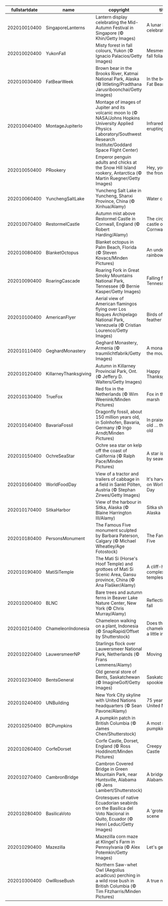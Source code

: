 |fullstartdate|name|copyright|title|image|
|--|--|--|--|--|
202010010400|SingaporeLanterns|Lantern display celebrating the Mid-Autumn Festival in Singapore (© Khin/Getty Images)|A lunar lantern celebration|![](/en-CA/2020/10/202010010400SingaporeLanterns.jpg)|
202010020400|YukonFall|Misty forest in fall colours, Yukon (© Ignacio Palacios/Getty Images)|Mesmerizing fall foliage|![](/en-CA/2020/10/202010020400YukonFall.jpg)|
202010030400|FatBearWeek|Brown bear in the Brooks River, Katmai National Park, Alaska (© littleting/Pradthana Jarusriboonchai/Getty Images)|In the belly of Fat Bear Week|![](/en-CA/2020/10/202010030400FatBearWeek.jpg)|
202010040400|MontageJupiterIo|Montage of images of Jupiter and its volcanic moon Io (© NASA/Johns Hopkins University Applied Physics Laboratory/Southwest Research Institute/Goddard Space Flight Center)|Infrared Jupiter, erupting Io|![](/en-CA/2020/10/202010040400MontageJupiterIo.jpg)|
202010050400|PRookery|Emperor penguin adults and chicks at the Snow Hill Island rookery, Antarctica (© Martin Ruegner/Getty Images)|Hey, you two in the front!|![](/en-CA/2020/10/202010050400PRookery.jpg)|
202010060400|YunchengSaltLake|Yuncheng Salt Lake in Yuncheng, Shanxi Province, China (© Xinhua/Alamy)|Water colours|![](/en-CA/2020/10/202010060400YunchengSaltLake.jpg)|
202010070400|RestormelCastle|Autumn mist above Restormel Castle in Cornwall, England (© Robert Harding/Alamy)|The circular castle of Cornwall|![](/en-CA/2020/10/202010070400RestormelCastle.jpg)|
202010080400|BlanketOctopus|Blanket octopus in Palm Beach, Florida (© Steven Kovacs/Minden Pictures)|An underwater rainbow|![](/en-CA/2020/10/202010080400BlanketOctopus.jpg)|
202010090400|RoaringCascade|Roaring Fork in Great Smoky Mountains National Park, Tennessee (© Bernie Kasper/Getty Images)|Falling for Tennessee|![](/en-CA/2020/10/202010090400RoaringCascade.jpg)|
202010100400|AmericanFlyer|Aerial view of American flamingos flying over Los Roques Archipelago National Park, Venezuela (© Cristian Lourenco/Getty Images)|Birds of a feather|![](/en-CA/2020/10/202010100400AmericanFlyer.jpg)|
202010110400|GeghardMonastery|Geghard Monastery, Armenia (© traumlichtfabrik/Getty Images)|A monastery in the mountain|![](/en-CA/2020/10/202010110400GeghardMonastery.jpg)|
202010120400|KillarneyThanksgiving|Autumn in Killarney Provincial Park, Ont. (© Jeffery D. Walters/Getty Images)|Happy Thanksgiving!|![](/en-CA/2020/10/202010120400KillarneyThanksgiving.jpg)|
202010130400|TrueFox|Red fox in the Netherlands (© Wim Weenink/Minden Pictures)|Fox in the marsh|![](/en-CA/2020/10/202010130400TrueFox.jpg)|
202010140400|BavariaFossil|Dragonfly fossil, about 150 million years old, in Solnhofen, Bavaria, Germany (© Ingo Arndt/Minden Pictures)|In praise of the old … the very old|![](/en-CA/2020/10/202010140400BavariaFossil.jpg)|
202010150400|OchreSeaStar|Ochre sea star on kelp off the coast of California (© Ralph Pace/Minden Pictures)|A star is borne by seaweed|![](/en-CA/2020/10/202010150400OchreSeaStar.jpg)|
202010160400|WorldFoodDay|View of a tractor and trailers of cabbage in a field in Sankt Pölten, Austria (© Stephan Zirwes/Getty Images)|It's harvest time on World Food Day|![](/en-CA/2020/10/202010160400WorldFoodDay.jpg)|
202010170400|SitkaHarbor|View of the harbour in Sitka, Alaska (© Blaine Harrington III/Alamy)|Sitka shines in Alaska|![](/en-CA/2020/10/202010170400SitkaHarbor.jpg)|
202010180400|PersonsMonument|The Famous Five monument sculpted by Barbara Paterson, Calgary (© Michael Wheatley/Age Fotostock)|The Famous Five|![](/en-CA/2020/10/202010180400PersonsMonument.jpg)|
202010190400|MatiSiTemple|The Mati Si (Horse's Hoof Temple) and grottoes of Mati Si Scenic Area, Gansu province, China (© Ana Flašker/Alamy)|A cliff-hanging complex of temples|![](/en-CA/2020/10/202010190400MatiSiTemple.jpg)|
202010200400|BLNC|Bare trees and autumn ferns in Beaver Lake Nature Center, New York (© Chris Murray/Alamy)|Reflecting on fall|![](/en-CA/2020/10/202010200400BLNC.jpg)|
202010210400|ChameleonIndonesia|Chameleon walking on a plant, Indonesia (© SnapRapid/Offset by Shutterstock)|Does this chameleon look a little insecure?|![](/en-CA/2020/10/202010210400ChameleonIndonesia.jpg)|
202010220400|LauwersmeerNP|Starlings flock over Lauwersmeer National Park, Netherlands (© Frans Lemmens/Alamy)|Moving as one|![](/en-CA/2020/10/202010220400LauwersmeerNP.jpg)|
202010230400|BentsGeneral|Old general store of Bents, Saskatchewan (© ImagineGolf/Getty Images)|Saskatchewan's spookier side|![](/en-CA/2020/10/202010230400BentsGeneral.jpg)|
202010240400|UNBuilding|New York City skyline with United Nations headquarters (© Sean Pavone/Alamy)|75 years of the United Nations|![](/en-CA/2020/10/202010240400UNBuilding.jpg)|
202010250400|BCPumpkins|A pumpkin patch in British Columbia (© James Chen/Shutterstock)|A most sincere pumpkin patch|![](/en-CA/2020/10/202010250400BCPumpkins.jpg)|
202010260400|CorfeDorset|Corfe Castle, Dorset, England (© Ross Hoddinott/Minden Pictures)|Creepy Corfe Castle|![](/en-CA/2020/10/202010260400CorfeDorset.jpg)|
202010270400|CambronBridge|Cambron Covered Bridge in Green Mountain Park, near Huntsville, Alabama (© Jens Lambert/Shutterstock)|A bridge from Alabama|![](/en-CA/2020/10/202010270400CambronBridge.jpg)|
202010280400|BasilicaVoto|Grotesques of native Ecuadorian seabirds on the Basílica del Voto Nacional in Quito, Ecuador (© Henri Leduc/Getty Images)|A 'grotesque' scene|![](/en-CA/2020/10/202010280400BasilicaVoto.jpg)|
202010290400|Mazezilla|Mazezilla corn maze at Klingel's Farm in Pennsylvania (© Alex Potemkin/Getty Images)|Let's get lost|![](/en-CA/2020/10/202010290400Mazezilla.jpg)|
202010300400|OwlRoseBush|Northern Saw-whet Owl (Aegolius acadicus) perching in a wild rose bush in British Columbia (© Tim Fitzharris/Minden Pictures)|A true night owl|![](/en-CA/2020/10/202010300400OwlRoseBush.jpg)|

